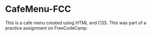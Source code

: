 # CafeMenu-FCC
This is a cafe menu created using HTML and CSS.  This was part of a practice assignment on FreeCodeCamp.
